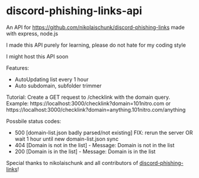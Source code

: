 # discord-phishing-links-api
An API for https://github.com/nikolaischunk/discord-phishing-links made with express, node.js

I made this API purely for learning, please do not hate for my coding style

I might host this API soon

Features:
  - AutoUpdating list every 1 hour
  - Auto subdomain, subfolder trimmer
  
Tutorial:
  Create a GET request to /checklink with the domain query. Example: https://localhost:3000/checklink?domain=101nitro.com or https://localhost:3000/checklink?domain=anything.101nitro.com/anything
  
Possbile status codes:
  - 500 [domain-list.json badly parsed/not existing] FIX: rerun the server OR wait 1 hour until new domain-list.json sync
  - 404 [Domain is not in the list] - Message: Domain is not in the list
  - 200 [Domain is in the list] - Message:  Domain is in the list

Special thanks to nikolaischunk and all contributors of [discord-phishing-links](https://github.com/nikolaischunk/discord-phishing-links)!
